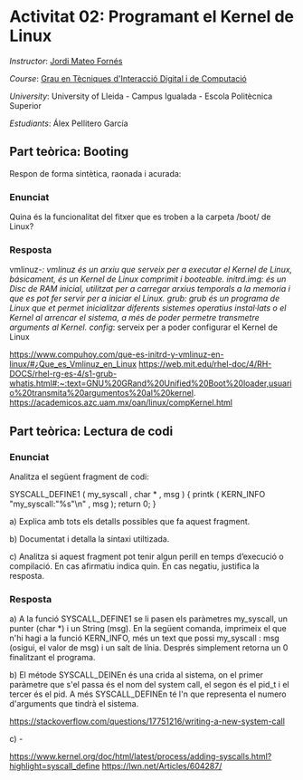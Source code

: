 
# Activitat 02: Programant el Kernel de Linux

*Instructor*: [Jordi Mateo Fornés](http:jordimateofornes.com)

*Course*: [Grau en Tècniques d'Interacció Digital i de Computació](http://www.grauinteraccioicomputacio.udl.cat/ca/index.html)

*University*: University of Lleida - Campus Igualada - Escola Politècnica Superior

*Estudiants*: Álex Pellitero García

## Part teòrica: Booting

Respon de forma sintètica, raonada i acurada:

### Enunciat
Quina és la funcionalitat del fitxer que es troben a la carpeta /boot/ de Linux?

### Resposta
vmlinuz-*: vmlinuz és un arxiu que serveix per a executar el Kernel de Linux, básicament, és un Kernel de Linux comprimit i booteable.
initrd.img: és un Disc de RAM inicial, utilitzat per a carregar arxius temporals a la memoria i que es pot fer servir per a iniciar el Linux.
grub: grub és un programa de Linux que et permet inicialitzar diferents sistemes operatius instal·lats o el Kernel al arrencar el sistema, a més de poder permetre transmetre arguments al Kernel.
config*: serveix per a poder configurar el Kernel de Linux

https://www.compuhoy.com/que-es-initrd-y-vmlinuz-en-linux/#¿Que_es_Vmlinuz_en_Linux
https://web.mit.edu/rhel-doc/4/RH-DOCS/rhel-rg-es-4/s1-grub-whatis.html#:~:text=GNU%20GRand%20Unified%20Boot%20loader,usuario%20transmita%20argumentos%20al%20kernel.
https://academicos.azc.uam.mx/oan/linux/compKernel.html

## Part teòrica: Lectura de codi

### Enunciat
Analitza el següent fragment de codi:

SYSCALL_DEFINE1 ( my_syscall , char * , msg ) {
  printk ( KERN_INFO "my_syscall:\"%s\"\n" , msg );
  return 0;
}

a) Explica amb tots els detalls possibles que fa aquest fragment.

b) Documentat i detalla la sintaxi utiltizada.

c) Analitza si aquest fragment pot tenir algun perill en temps d’execució o compilació. En cas
afirmatiu indica quin. En cas negatiu, justifica la resposta.

### Resposta
a) A la funció SYSCALL_DEFINE1 se li pasen els paràmetres my_syscall, un punter (char *) i un String (msg). En la següent comanda, imprimeix el que n'hi hagi  a la funció KERN_INFO, més un text que possi my_syscall : msg (osigui, el valor de msg) i un salt de línia. Després simplement retorna un 0 finalitzant el programa.

b) El métode SYSCALL_DEINEn és una crida al sistema, on el primer paràmetre que s'el passa és el nom del system call, el segon és el pid_t i el tercer és el pid. A més SYSCALL_DEFINEn té l'n que representa el numero d'arguments que tindrà el sistema.

https://stackoverflow.com/questions/17751216/writing-a-new-system-call

c) -

https://www.kernel.org/doc/html/latest/process/adding-syscalls.html?highlight=syscall_define
https://lwn.net/Articles/604287/
